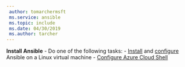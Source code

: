 ```yaml
---
 author: tomarchermsft
 ms.service: ansible
 ms.topic: include
 ms.date: 04/30/2019
 ms.author: tarcher
---
```


**Install Ansible** - Do one of the following tasks:
    - [Install](/azure/virtual-machines/linux/ansible-install-configure#install-ansible-on-an-azure-linux-virtual-machine) and [configure](/azure/virtual-machines/linux/ansible-install-configure#create-azure-credentials) Ansible on a Linux virtual machine 
    - [Configure Azure Cloud Shell](/azure/cloud-shell/quickstart)